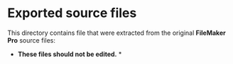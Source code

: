 # Exported source files

This directory contains file that were extracted from the original **FileMaker Pro** source files:

* **These files should not be edited.** *
